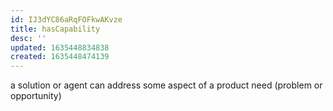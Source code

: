 ```yaml
---
id: IJ3dYC86aRqFOFkwAKvze
title: hasCapability
desc: ''
updated: 1635448834838
created: 1635448474139
---
```


a solution or agent can address some aspect of a product need (problem or opportunity)
